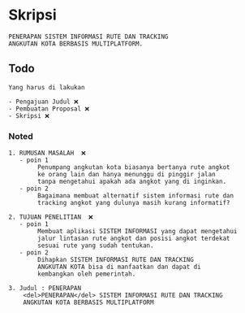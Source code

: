 # Skripsi

    PENERAPAN SISTEM INFORMASI RUTE DAN TRACKING 
    ANGKUTAN KOTA BERBASIS MULTIPLATFORM.

## Todo

    Yang harus di lakukan

    - Pengajuan Judul ❌
    - Pembuatan Proposal ❌
    - Skripsi ❌

### Noted

    1. RUMUSAN MASALAH  ❌
       - poin 1
            Penumpang angkutan kota biasanya bertanya rute angkot 
            ke orang lain dan hanya menunggu di pinggir jalan 
            tanpa mengetahui apakah ada angkot yang di inginkan.
       - poin 2
            Bagaimana membuat alternatif sistem informasi rute dan 
            tracking angkot yang dulunya masih kurang informatif?

    2. TUJUAN PENELITIAN  ❌
       - poin 1
            Membuat aplikasi SISTEM INFORMASI yang dapat mengetahui 
            jalur lintasan rute angkot dan posisi angkot terdekat 
            sesuai rute yang sudah tentukan.
       - poin 2 
            Dihapkan SISTEM INFORMASI RUTE DAN TRACKING 
            ANGKUTAN KOTA bisa di manfaatkan dan dapat di 
            kembangkan oleh pemerintah.

    3. Judul : PENERAPAN
        <del>PENERAPAN</del> SISTEM INFORMASI RUTE DAN TRACKING 
        ANGKUTAN KOTA BERBASIS MULTIPLATFORM
